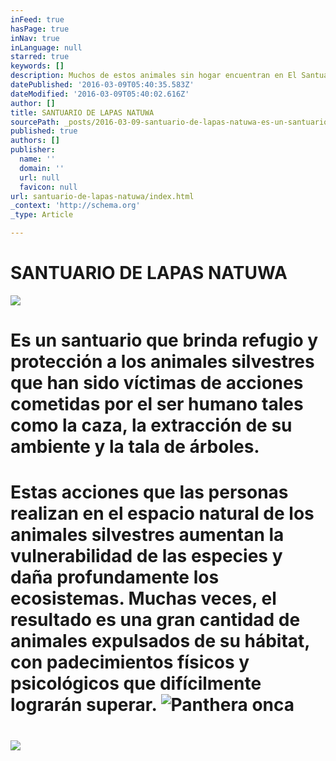 ```yaml
---
inFeed: true
hasPage: true
inNav: true
inLanguage: null
starred: true
keywords: []
description: Muchos de estos animales sin hogar encuentran en El Santuario de Lapas la atención necesaria para poder existir en cautiverio con dignidad o encontrar la posibilidad de regresar a sus ambientes naturales.
datePublished: '2016-03-09T05:40:35.583Z'
dateModified: '2016-03-09T05:40:02.616Z'
author: []
title: SANTUARIO DE LAPAS NATUWA
sourcePath: _posts/2016-03-09-santuario-de-lapas-natuwa-es-un-santuario-de-lapas-que-brin.md
published: true
authors: []
publisher:
  name: ''
  domain: ''
  url: null
  favicon: null
url: santuario-de-lapas-natuwa/index.html
_context: 'http://schema.org'
_type: Article

---
```

# SANTUARIO DE LAPAS NATUWA
![](https://the-grid-user-content.s3-us-west-2.amazonaws.com/75f88277-a9d7-467a-a8be-a9e6e697f404.jpg)

# Es un santuario que brinda refugio y protección a los animales silvestres que han sido víctimas de acciones cometidas por el ser humano tales como la caza, la extracción de su ambiente y la tala de árboles. 

# Estas acciones que las personas realizan en el espacio natural de los animales silvestres aumentan la vulnerabilidad de las especies y daña profundamente los ecosistemas. Muchas veces, el resultado es una gran cantidad de animales expulsados de su hábitat, con padecimientos físicos y psicológicos que difícilmente lograrán superar. ![Panthera onca](https://s3-us-west-2.amazonaws.com/the-grid-img/p/35fdd8ae7c7d41e487c7cc6653e33cfef9497ba3.png)

# ![](https://the-grid-user-content.s3-us-west-2.amazonaws.com/ccb1f3dc-51cc-4a5a-9910-b68c8e60fd9c.jpg)